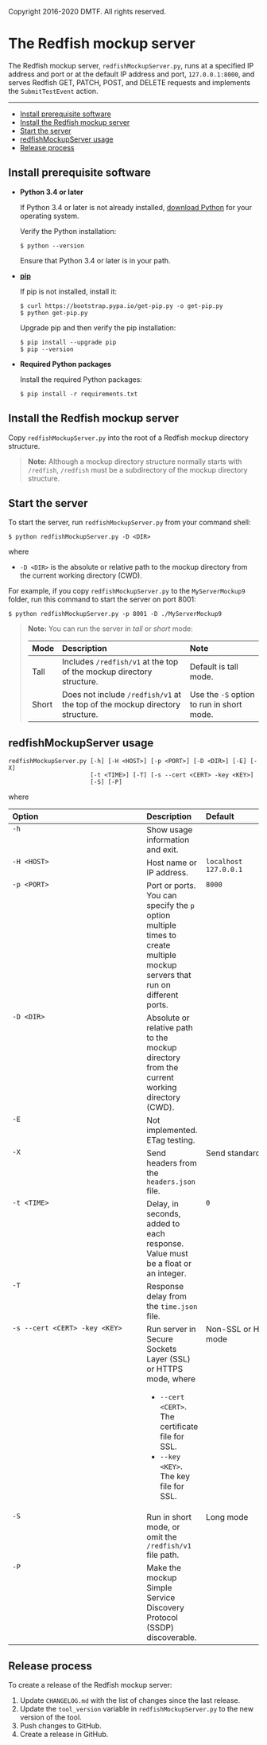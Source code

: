 Copyright 2016-2020 DMTF. All rights reserved.

# The Redfish mockup server

The Redfish mockup server, `redfishMockupServer.py`, runs at a specified IP address and port or at the default IP address and port, `127.0.0.1:8000`, and serves Redfish GET, PATCH, POST, and DELETE requests and implements the `SubmitTestEvent` action.

---

* [Install prerequisite software](#install-prerequisite-software)
* [Install the Redfish mockup server](#install-the-redfish-mockup-server)
* [Start the server](#start-the-server)
* [redfishMockupServer usage](#redfishMockupServer-usage)
* [Release process](#release-process)

## Install prerequisite software

* **Python&nbsp;3.4&nbsp;or&nbsp;later**

    If Python 3.4 or later is not already installed, [download Python](https://www.python.org/downloads/ "https://www.python.org/downloads/") for your operating system.

    Verify the Python installation:
        
    ```
    $ python --version
    ```

    Ensure that Python 3.4 or later is in your path.
* **[pip](https://pip.pypa.io/en/stable/ "https://pip.pypa.io/en/stable/")**

    If pip is not installed, install it:
    
    ```
    $ curl https://bootstrap.pypa.io/get-pip.py -o get-pip.py
    $ python get-pip.py
    ```

    Upgrade pip and then verify the pip installation:
    
    ```
    $ pip install --upgrade pip
    $ pip --version
    ```
* **Required Python packages**

    Install the required Python packages:

    ```
    $ pip install -r requirements.txt
    ```

## Install the Redfish mockup server

Copy `redfishMockupServer.py` into the root of a Redfish mockup directory structure.

> **Note:** Although a mockup directory structure normally starts with `/redfish`, `/redfish` must be a subdirectory of the mockup directory structure.

## Start the server

To start the server, run `redfishMockupServer.py` from your command shell:

```
$ python redfishMockupServer.py -D <DIR>
```

where

* `-D <DIR>` is the absolute or relative path to the mockup directory from the current working directory (CWD).

For example, if you copy `redfishMockupServer.py` to the `MyServerMockup9` folder, run this command to start the server on port 8001:

```
$ python redfishMockupServer.py -p 8001 -D ./MyServerMockup9
```

> **Note:** You can run the server in *tall* or *short* mode:
> 
> | Mode | Description | Note |
> |:-----|:------------|:-----|
> | Tall  | Includes `/redfish/v1` at the top of the mockup directory structure. | Default is tall mode. |
> | Short | Does not include `/redfish/v1` at the top of the mockup directory structure. | Use the `-S` option to run in short mode. |

## redfishMockupServer usage

```
redfishMockupServer.py [-h] [-H <HOST>] [-p <PORT>] [-D <DIR>] [-E] [-X]
                       [-t <TIME>] [-T] [-s --cert <CERT> -key <KEY>]
                       [-S] [-P]
```

where

<table>
  <thead>
    <tr align="left" valign="top">
      <th>Option&nbsp;&nbsp;&nbsp;&nbsp;&nbsp;&nbsp;&nbsp;&nbsp;&nbsp;&nbsp;&nbsp;&nbsp;&nbsp;&nbsp;&nbsp;&nbsp;&nbsp;&nbsp;&nbsp;&nbsp;&nbsp;&nbsp;&nbsp;&nbsp;&nbsp;&nbsp;&nbsp;&nbsp;&nbsp;&nbsp;&nbsp;&nbsp;&nbsp;&nbsp;&nbsp;&nbsp;&nbsp;&nbsp;&nbsp;&nbsp;&nbsp;&nbsp;&nbsp;&nbsp;&nbsp;&nbsp;&nbsp;</th>
      <th>Description</th>
      <th>Default</th>
    </tr>
  </thead>
  <tbody>
    <tr align="left" valign="top">
      <td><code>-h</code></td>
      <td>Show usage information and exit.</td>
      <td></td>
    </tr>
    <tr align="left" valign="top">
      <td><code>-H &lt;HOST&gt;</code></td>
      <td>Host name or IP address.</td>
      <td><code>localhost</code><br /><code>127.0.0.1</code></td>
    </tr>
    <tr align="left" valign="top">
      <td><code>-p &lt;PORT&gt;</code></td>
      <td>Port or ports. You can specify the <code>p</code> option multiple times to create multiple mockup servers that run on different ports.</td>
      <td><code>8000</code></td>
    </tr>
    <tr align="left" valign="top">
      <td><code>-D &lt;DIR&gt;</code></td>
      <td>Absolute or relative path to the mockup directory from the current working directory (CWD).</td>
      <td></td>
    </tr>
    <tr align="left" valign="top">
      <td><code>-E</code></td>
      <td>Not implemented. ETag testing.</td>
      <td></td>
    </tr>
    <tr align="left" valign="top">
      <td><code>-X</code></td>
      <td>Send headers from the <code>headers.json</code> file.</td>
      <td>Send&nbsp;standard&nbsp;headers&nbsp;&nbsp;</td>
    </tr>
    <tr align="left" valign="top">
      <td><code>-t &lt;TIME&gt;</code></td>
      <td>Delay, in seconds, added to each response. Value must be a float or an integer.</td>
      <td><code>0</code></td>
    </tr>
    <tr align="left" valign="top">
      <td><code>-T</code></td>
      <td>Response delay from the <code>time.json</code> file.</td>
      <td></td>
    </tr>
    <tr align="left" valign="top">
      <td><code>-s --cert &lt;CERT&gt; -key &lt;KEY&gt;</code></td>
      <td>Run server in Secure Sockets Layer (SSL) or HTTPS mode, where
        <ul>
          <li><code>--cert &lt;CERT&gt;</code>. The certificate file for SSL.</li>
          <li><code>--key &lt;KEY&gt;</code>. The key file for SSL.</li>
        </ul>
      </td>
      <td>Non-SSL or HTTP mode</td>
    </tr>
    <tr align="left" valign="top">
      <td><code>-S</code></td>
      <td>Run in short mode, or omit the <code>/redfish/v1</code> file path.</td>
      <td>Long mode</td>
    </tr>
    <tr align="left" valign="top">
      <td><code>-P</code></td>
      <td>Make the mockup Simple Service Discovery Protocol (SSDP) discoverable.</td>
      <td></td>
    </tr>
  </tbody>
</table>

## Release process

To create a release of the Redfish mockup server:

1. Update `CHANGELOG.md` with the list of changes since the last release.
1. Update the `tool_version` variable in `redfishMockupServer.py` to the new version of the tool.
1. Push changes to GitHub.
1. Create a release in GitHub.
